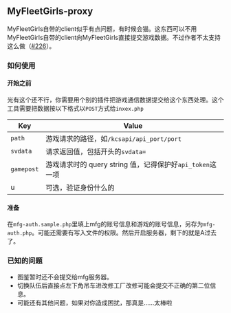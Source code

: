MyFleetGirls-proxy
--

MyFleetGirls自带的client似乎有点问题，有时候会猫。这东西可以不用MyFleetGirls自带的client向MyFleetGirls直接提交游戏数据。不过作者不太支持这么做（[#226](https://github.com/ponkotuy/MyFleetGirls/issues/226)）。

### 如何使用

#### 开始之前
光有这个还不行，你需要用个别的插件把游戏通信数据提交给这个东西处理。这个工具需要把数据按以下格式以`POST`方式给`inxex.php`

| Key | Value |
| --- | --- |
| `path` | 游戏请求的路径，如`/kcsapi/api_port/port` |
| `svdata` | 请求返回值，包括开头的`svdata=` |
| `gamepost` | 游戏请求时的 query string 值，记得保护好`api_token`这一项 |
| u | 可选，验证身份什么的 |

#### 准备
在`mfg-auth.sample.php`里填上mfg的账号信息和游戏的账号信息，另存为`mfg-auth.php`。可能还需要有写入文件的权限。然后开启服务器，剩下的就是A过去了。

### 已知的问题
* 图鉴暂时还不会提交给mfg服务器。
* 切换队伍后直接点左下角吊车进改修工厂改修可能会提交不正确的第二位信息。
* 可能还有其他问题，如果对你造成困扰，那真是……太棒啦
